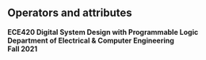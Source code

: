 ## Operators and attributes

**ECE420 Digital System Design with Programmable Logic**  
**Department of Electrical & Computer Engineering**  
**Fall 2021**  


